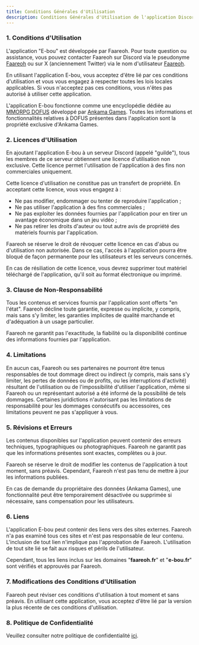 ```yaml
---
title: Conditions Générales d'Utilisation
description: Conditions Générales d'Utilisation de l'application Discord E-bou
---
```


### 1. Conditions d'Utilisation

L'application "E-bou" est développée par Faareoh. Pour toute question ou assistance, vous pouvez contacter Faareoh sur Discord via le pseudonyme [Faareoh](https://discord.com/users/211543250438193152) ou sur X (anciennement Twitter) via le nom d'utilisateur [Faareoh](https://twitter.com/Faareoh).

En utilisant l'application E-bou, vous acceptez d'être lié par ces conditions d'utilisation et vous vous engagez à respecter toutes les lois locales applicables. Si vous n'acceptez pas ces conditions, vous n'êtes pas autorisé à utiliser cette application.

L'application E-bou fonctionne comme une encyclopédie dédiée au [MMORPG DOFUS](https://www.dofus.com/fr/prehome) développé par [Ankama Games](https://www.ankama.com/fr/games). Toutes les informations et fonctionnalités relatives à DOFUS présentes dans l'application sont la propriété exclusive d'Ankama Games.

### 2. Licences d'Utilisation

En ajoutant l'application E-bou à un serveur Discord (appelé "guilde"), tous les membres de ce serveur obtiennent une licence d'utilisation non exclusive. Cette licence permet l'utilisation de l'application à des fins non commerciales uniquement.

Cette licence d'utilisation ne constitue pas un transfert de propriété. En acceptant cette licence, vous vous engagez à :
- Ne pas modifier, endommager ou tenter de reproduire l'application ;
- Ne pas utiliser l'application à des fins commerciales ;
- Ne pas exploiter les données fournies par l'application pour en tirer un avantage économique dans un jeu vidéo ;
- Ne pas retirer les droits d'auteur ou tout autre avis de propriété des matériels fournis par l'application.

Faareoh se réserve le droit de révoquer cette licence en cas d'abus ou d'utilisation non autorisée. Dans ce cas, l'accès à l'application pourra être bloqué de façon permanente pour les utilisateurs et les serveurs concernés.

En cas de résiliation de cette licence, vous devrez supprimer tout matériel téléchargé de l'application, qu'il soit au format électronique ou imprimé.

### 3. Clause de Non-Responsabilité

Tous les contenus et services fournis par l'application sont offerts "en l'état". Faareoh décline toute garantie, expresse ou implicite, y compris, mais sans s'y limiter, les garanties implicites de qualité marchande et d'adéquation à un usage particulier.

Faareoh ne garantit pas l'exactitude, la fiabilité ou la disponibilité continue des informations fournies par l'application.

### 4. Limitations

En aucun cas, Faareoh ou ses partenaires ne pourront être tenus responsables de tout dommage direct ou indirect (y compris, mais sans s'y limiter, les pertes de données ou de profits, ou les interruptions d'activité) résultant de l'utilisation ou de l'impossibilité d'utiliser l'application, même si Faareoh ou un représentant autorisé a été informé de la possibilité de tels dommages. Certaines juridictions n'autorisant pas les limitations de responsabilité pour les dommages consécutifs ou accessoires, ces limitations peuvent ne pas s'appliquer à vous.

### 5. Révisions et Erreurs

Les contenus disponibles sur l'application peuvent contenir des erreurs techniques, typographiques ou photographiques. Faareoh ne garantit pas que les informations présentes sont exactes, complètes ou à jour.

Faareoh se réserve le droit de modifier les contenus de l'application à tout moment, sans préavis. Cependant, Faareoh n'est pas tenu de mettre à jour les informations publiées.

En cas de demande du propriétaire des données (Ankama Games), une fonctionnalité peut être temporairement désactivée ou supprimée si nécessaire, sans compensation pour les utilisateurs.

### 6. Liens

L'application E-bou peut contenir des liens vers des sites externes. Faareoh n'a pas examiné tous ces sites et n'est pas responsable de leur contenu. L'inclusion de tout lien n'implique pas l'approbation de Faareoh. L'utilisation de tout site lié se fait aux risques et périls de l'utilisateur.

Cependant, tous les liens inclus sur les domaines "**faareoh.fr**" et "**e-bou.fr**" sont vérifiés et approuvés par Faareoh.

### 7. Modifications des Conditions d'Utilisation

Faareoh peut réviser ces conditions d'utilisation à tout moment et sans préavis. En utilisant cette application, vous acceptez d'être lié par la version la plus récente de ces conditions d'utilisation.

### 8. Politique de Confidentialité

Veuillez consulter notre politique de confidentialité [ici](/app/privacy).
